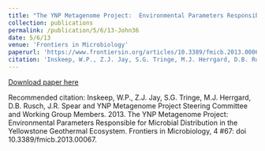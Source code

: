 ```yaml
---
title: "The YNP Metagenome Project:  Environmental Parameters Responsible for Microbial Distribution in the Yellowstone Geothermal Ecosystem"
collection: publications
permalink: /publication/5/6/13-John36
date: 5/6/13
venue: 'Frontiers in Microbiology'
paperurl: 'https://www.frontiersin.org/articles/10.3389/fmicb.2013.00067/full'
citation: 'Inskeep, W.P., Z.J. Jay, S.G. Tringe, M.J. Herrgard, D.B. Rusch, J.R. Spear and YNP Metagenome Project Steering Committee and Working Group Members.  2013.  The YNP Metagenome Project:  Environmental Parameters Responsible for Microbial Distribution in the Yellowstone Geothermal Ecosystem.  Frontiers in Microbiology, 4 #67: doi 10.3389/fmicb.2013.00067.'
---
```


<a href='https://www.frontiersin.org/articles/10.3389/fmicb.2013.00067/full'>Download paper here</a>

Recommended citation: Inskeep, W.P., Z.J. Jay, S.G. Tringe, M.J. Herrgard, D.B. Rusch, J.R. Spear and YNP Metagenome Project Steering Committee and Working Group Members.  2013.  The YNP Metagenome Project:  Environmental Parameters Responsible for Microbial Distribution in the Yellowstone Geothermal Ecosystem.  Frontiers in Microbiology, 4 #67: doi 10.3389/fmicb.2013.00067.